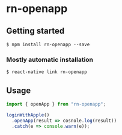# rn-openapp

## Getting started

`$ npm install rn-openapp --save`

### Mostly automatic installation

`$ react-native link rn-openapp`

## Usage

```javascript
import { openApp } from "rn-openapp";

loginWithApple()
  .openApp(result => cosnole.log(result))
  .catch(e => console.warn(e));
```
